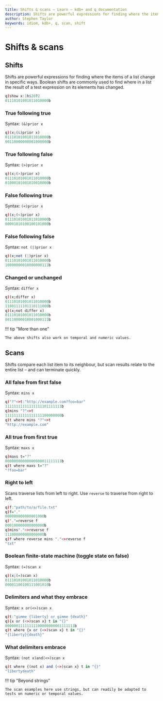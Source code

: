 ```yaml
---
title: Shifts & scans – Learn – kdb+ and q documentation
description: Shifts are powerful expressions for finding where the items of a list change in specific ways. Boolean shifts are commonly used to find where in a list the result of a test expression on its elements has changed. Shifts compare each list item to its neighbour, but scan results relate to the entire list – and can terminate quickly.
author: Stephen Taylor
keywords: idiom, kdb+, q, scan, shift
---
```

# Shifts & scans




## Shifts

Shifts are powerful expressions for finding where the items of a list change in specific ways. Boolean shifts are commonly used to find where in a list the result of a test expression on its elements has changed. 

```q
q)show x:1h$20?2
01110101001011010000b
```


### True following true

Syntax: `(&)prior x`

```q
q)(x;(&)prior x)
01110101001011010000b
00110000000001000000b
```


### True following false

Syntax: `(>)prior x`

```q
q)(x;(>)prior x)
01110101001011010000b
01000101001010010000b
```


### False following true

Syntax: `(<)prior x`

```q
q)(x;(<)prior x)
01110101001011010000b
00001010100100101000b
```


### False following false

Syntax: `not (|)prior x`

```q
q)(x;not (|)prior x)
01110101001011010000b
10000000010000000111b
```


### Changed or unchanged

Syntax: `differ x`

```q
q)(x;differ x)
01110101001011010000b
11001111101110111000b
q)(x;not differ x)
01110101001011010000b
00110000010001000111b
```

!!! tip "More than one"

    The above shifts also work on temporal and numeric values.
    


## Scans

Shifts compare each list item to its neighbour, but scan results relate to the entire list – and can terminate quickly.


### All false from first false

Syntax: `mins x`

<!-- k)&amp;\x -->
```q
q)"?"<>t:"http://example.com?foo=bar"
11111111111111111101111111b
q)mins "?"<>t
11111111111111111100000000b
q)t where mins "?"<>t
"http://example.com"
```


### All true from first true

Syntax: `maxs x`

<!-- k)|\x -->
```q
q)maxs t="?"
00000000000000000011111111b
q)t where maxs t="?"
"?foo=bar"
```


### Right to left

Scans traverse lists from left to right. Use `reverse` to traverse from right to left.

```q
q)f:"path/to/a/file.txt"
q)f="."
000000000000001000b
q)"."=reverse f
000100000000000000b
q)mins"."<>reverse f
111000000000000000b
q)f where reverse mins "."<>reverse f
"txt"
```


### Boolean finite-state machine (toggle state on false)

Syntax: `(=)scan x`

<!-- k)(=)\x -->
```q
q)(x;(=)scan x)
01110101001011010000b
00001100100111001010b
```

### Delimiters and what they embrace

Syntax: `x or(<>)scan x`
<!-- k)x|(~=)\x -->

```q
q)t:"gimme {liberty} or gimme {death}"
q){x or (<>)scan x} t in "{}"
00000011111111100000000001111111b
q)t where {x or (<>)scan x} t in "{}"
"{liberty}{death}"
```

### What delimiters embrace

Syntax: `(not x)and(<>)scan x`

<!-- k)(~x)&amp;(~=)\x -->
```q
q)t where {(not x) and (<>)scan x} t in "{}"
"libertydeath"
```

!!! tip "Beyond strings"

    The scan examples here use strings, but can readily be adapted to tests on numeric or temporal values. 

